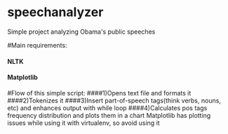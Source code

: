 # speechanalyzer
Simple project analyzing Obama's public speeches

#Main requirements:
#### NLTK
#### Matplotlib


#Flow of this simple script:
####1)Opens text file and formats it
####2)Tokenizes it
####3)Insert part-of-speech tags(think verbs, nouns, etc) and enhances output with while loop
####4)Calculates pos tags frequency distribution and plots them in a chart</li>
Matplotlib has plotting issues while using it with virtualenv, so avoid using it

